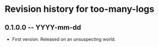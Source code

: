 # Revision history for too-many-logs

## 0.1.0.0 -- YYYY-mm-dd

* First version. Released on an unsuspecting world.
